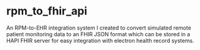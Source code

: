 # rpm_to_fhir_api
An RPM-to-EHR integration system I created to convert simulated remote patient monitoring data to an FHIR JSON format which can be stored in a HAPI FHIR server for easy integration with electron health record systems. 
